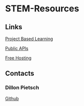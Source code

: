 # STEM-Resources

## Links
[Project Based Learning](https://github.com/practical-tutorials/project-based-learning)

[Public APIs](https://github.com/public-apis/public-apis)

[Free Hosting](https://github.com/awesome-selfhosted/awesome-selfhosted)


## Contacts
### Dillon Pietsch
[Github](https://github.com/mrjustpeachy)
